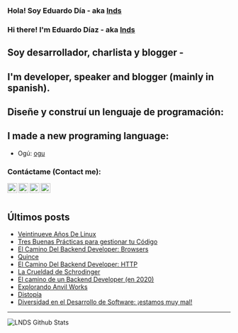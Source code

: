 
### Hola! Soy Eduardo Día - aka [lnds][website]

### Hi there! I'm Eduardo Díaz - aka [lnds][website] 

## Soy desarrollador, charlista y blogger -

## I'm developer, speaker and blogger (mainly in spanish).

## Diseñe y construí un lenguaje de programación:

## I made a new programing language:

- Ogú: [ogu]

### Contáctame (Contact me):

[<img align="left" alt="lnds | Twitter" width="22px" src="https://cdn.jsdelivr.net/npm/simple-icons@v3/icons/twitter.svg">][twitter]

[<img align="left" alt="ediaz | LinkedIn" width="22px" src="https://cdn.jsdelivr.net/npm/simple-icons@v3/icons/linkedin.svg">][linkedin]

[<img align="left" alt="ediaz | Facebook" width="22px" src="https://cdn.jsdelivr.net/npm/simple-icons@v3/icons/facebook.svg">][facebook]


[<img align="left" alt="lnds | Patreon" width="22px" src="https://cdn.jsdelivr.net/npm/simple-icons@v3/icons/ko-fi.svg">][kofi]
<br>
<br>

## Últimos posts

<!-- BLOG-POST-LIST:START -->
- [Veintinueve Años De Linux](https://lnds.net/blog/lnds/2020/08/25/veintinueve-anos-de-linux/)
- [Tres Buenas Prácticas para gestionar tu Código](https://lnds.net/blog/lnds/2020/08/21/tres-buenas-practicas-para-gestionar-tu-codigo/)
- [El Camino Del Backend Developer: Browsers](https://www.programando.org/blog/2020/08/19/el-camino-del-backend-developer-browsers/)
- [Quince](https://lnds.net/blog/lnds/2020/08/01/quince/)
- [El Camino Del Backend Developer: HTTP](https://www.programando.org/blog/2020/07/31/el-camino-del-backend-developer-http/)
- [La Crueldad de Schrodinger](https://lnds.net/blog/lnds/2020/07/19/la-crueldad-de-schrodinger/)
- [El camino de un Backend Developer (en 2020)](https://www.programando.org/blog/2020/07/05/el-camino-de-un-backend-developer-en-2020/)
- [Explorando Anvil Works](https://www.programando.org/blog/2020/07/05/explorando-anvil-works/)
- [Distopía](https://www.akarru.com/blog/2020/06/28/distop%C3%ADa/)
- [Diversidad en el Desarrollo de Software: ¡estamos muy mal!](https://lnds.net/blog/lnds/2020/05/31/diversidad-en-el-desarrollo-de-software-estamos-muy-mal/)
<!-- BLOG-POST-LIST:END -->


---

<img align="left" alt="LNDS  Github Stats" src="https://github-readme-stats.vercel.app/api?username=lnds&show_icons=true&hide_border=true" />


[website]: https://lnds.net/
[website]: https://programando.org/
[website]: https://akarru.com/
[twitter]: https://twitter.com/lnds
[linkedin]: https://www.linkedin.com/in/ediaz/
[facebook]: https://www.facebook.com/EduardoDiazCortes
[kofi]: https://ko-fi.com/lnds

[ogu]: https://github.com/ogu-lang